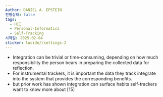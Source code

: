 ```yaml
---
Author: DANIEL A. EPSTEIN
진행상태: false
tags:
  - HCI
  - Personal-Informatics
  - Self-Tracking
시작일: 2025-02-04
sticker: lucide//settings-2
---
```

- Integration can be trivial or time-consuming, depending on how much responsibility the person bears in preparing the collected data for reflection.
- For instrumental trackers, it is important the data they track integrate into the system that provides the corresponding benefits.
- but prior work has shown integration can surface habits self-trackers want to know more about [15]